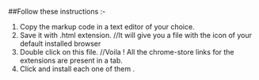 
##Follow these instructions :-

1. Copy the markup code in a text editor of your choice.
2. Save it with .html extension.
 //It will give you a file with the icon of your default installed browser
3. Double click on this file.
 //Voila ! All the chrome-store links for the extensions are present in a tab.
4. Click and install each one of them .

